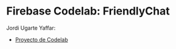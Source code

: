 # Firebase Codelab: FriendlyChat

Jordi Ugarte Yaffar:

 - [Proyecto de Codelab](https://codelabs.developers.google.com/codelabs/firebase-android/)